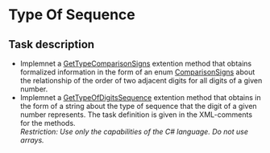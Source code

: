 # Type Of Sequence

## Task description

- Implemnet a [GetTypeComparisonSigns](Numbers/IntegerExtensions.cs#L15) extention method that obtains formalized information in the form of an enum [ComparisonSigns](Numbers/ComparisonSigns.cs#L6) about the relationship of the order of two adjacent digits for all digits of a given number.
- Implemnet a [GetTypeOfDigitsSequence](Numbers/IntegerExtensions.cs#L25) extention method that obtains in the form of a string about the type of sequence that the digit of a given number represents. The task definition is given in the XML-comments for the methods.    
_Restriction: Use only the capabilities of the C# language. Do not use arrays._